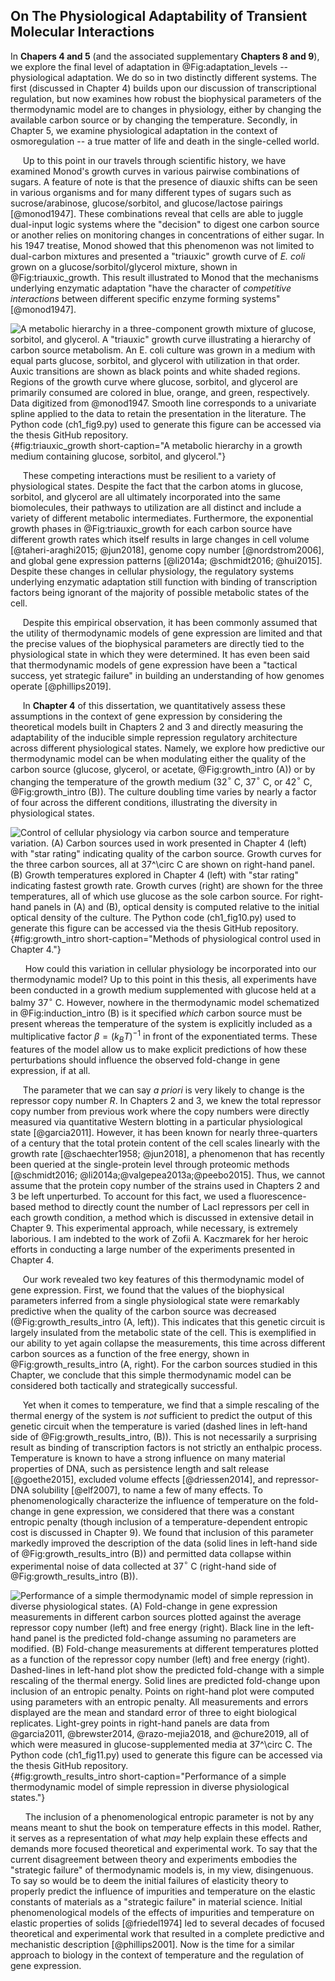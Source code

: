 ## On The Physiological Adaptability of Transient Molecular Interactions

In **Chapers 4 and 5** (and the associated supplementary **Chapters 8 and 9**),
we explore the final level of adaptation in @Fig:adaptation_levels --
physiological adaptation. We do so in two distinctly different systems. The
first (discussed in Chapter 4) builds upon our discussion of transcriptional regulation, but
now examines how robust the biophysical parameters of the thermodynamic model
are to changes in physiology, either by changing the available carbon source or
by changing the temperature. Secondly, in Chapter 5, we examine
physiological adaptation in the context of osmoregulation -- a true matter of
life and death in the single-celled world.

&nbsp;&nbsp;&nbsp;&nbsp;&nbsp;Up to this point in our travels through
scientific history, we have examined Monod's growth curves in various
pairwise combinations of sugars. A feature of note is that the presence of
diauxic shifts can be seen in various organisms and for many different types
of sugars such as sucrose/arabinose, glucose/sorbitol, and glucose/lactose
pairings [@monod1947]. These combinations reveal that cells are able to
juggle dual-input logic systems where the "decision" to digest one carbon
source or another relies on monitoring changes in concentrations of either
sugar. In his 1947 treatise, Monod showed that this phenomenon was not
limited to dual-carbon mixtures and presented a "triauxic" growth curve of
*E. coli* grown on a glucose/sorbitol/glycerol mixture, shown in
@Fig:triauxic_growth. This result illustrated to Monod that the mechanisms
underlying enzymatic adaptation "have the character of *competitive
interactions* between different specific enzyme forming systems"
[@monod1947].

![**A metabolic hierarchy in a three-component growth mixture of glucose,
sorbitol, and glycerol.** A "triauxic" growth curve illustrating a hierarchy
of carbon source metabolism. An *E. coli* culture was grown in a medium with
equal parts glucose, sorbitol, and glycerol with utilization in that order.
Auxic transitions are shown as black points and white shaded regions. Regions
of the growth curve where glucose, sorbitol, and glycerol are primarily
consumed are colored in blue, orange, and green, respectively. Data digitized
from @monod1947. Smooth line corresponds to a univariate spline applied to
the data to retain the presentation in the literature. The [Python code
(`ch1_fig9.py`)](https://github.com/gchure/phd/blob/master/src/chapter_01/code/ch1_fig9.py)
used to generate this figure can be accessed via the thesis [GitHub
repository](https://github.com/gchure/phd).](ch1_fig9){#fig:triauxic_growth
short-caption="A metabolic hierarchy in a growth medium containing glucose,
sorbitol, and glycerol."}

&nbsp;&nbsp;&nbsp;&nbsp;&nbsp;These competing interactions must be resilient
to a variety of physiological states. Despite the fact that the carbon atoms
in glucose, sorbitol, and glycerol are all ultimately incorporated into the
same biomolecules, their pathways to utilization are all distinct and include
a variety of different metabolic intermediates. Furthermore, the exponential
growth phases in @Fig:triauxic_growth for each carbon source have different
growth rates which itself results in large changes in cell volume
[@taheri-araghi2015; @jun2018], genome copy number [@nordstrom2006], and
global gene expression patterns [@li2014a; @schmidt2016; @hui2015]. Despite
these changes in cellular physiology, the regulatory systems underlying
enzymatic adaptation still function with binding of transcription factors
being ignorant of the majority of possible metabolic states of the cell.

&nbsp;&nbsp;&nbsp;&nbsp;&nbsp;Despite this empirical observation, it has been
commonly assumed that the utility of thermodynamic models of gene expression are
limited and that the precise values of the biophysical parameters are
directly tied to the physiological state in which they were determined. It has even been said that thermodynamic models of gene
expression have been a "tactical success, yet strategic failure" in building
an understanding of how genomes operate [@phillips2019].

&nbsp;&nbsp;&nbsp;&nbsp;&nbsp;In **Chapter 4** of this dissertation, we
quantitatively assess these assumptions in the context of gene expression by
considering the theoretical models built in Chapters 2 and 3 and directly
measuring the adaptability of the inducible simple repression regulatory
architecture across different physiological states. Namely, we explore how
predictive our thermodynamic model can be when modulating either the quality of the
carbon source (glucose, glycerol, or acetate, @Fig:growth_intro (A)) or by
changing the temperature of the growth medium (32$^\circ$ C, 37$^\circ$ C, or
42$^\circ$ C, @Fig:growth_intro (B)). The culture doubling time varies by
nearly a factor of four across the different conditions, illustrating the
diversity in physiological states.

![**Control of cellular physiology via carbon source and temperature
variation.** (A) Carbon sources used in work presented in Chapter 4 (left) with
"star rating" indicating quality of the carbon source. Growth curves for the
three carbon sources, all at 37$^\circ$ C are shown on right-hand panel. (B)
Growth temperatures explored in Chapter 4 (left) with "star rating" indicating
fastest growth rate. Growth curves (right) are shown for the three temperatures,
all of which use glucose as the sole carbon source. For right-hand panels in (A)
and (B), optical density is computed relative to the initial optical density of
the culture. The [Python code
(`ch1_fig10.py`)](https://github.com/gchure/phd/blob/master/src/chapter_01/code/ch1_fig10.py)
used to generate this figure can be accessed via the thesis [GitHub
repository](https://github.com/gchure/phd).](ch1_fig10){#fig:growth_intro short-caption="Methods of
physiological control used in Chapter 4."}

&nbsp;&nbsp;&nbsp;&nbsp;&nbsp; How could this variation in cellular physiology
be incorporated into our thermodynamic model? Up to this point in this thesis, all
experiments have been conducted in a growth medium supplemented with glucose
held at a balmy 37$^\circ$ C. However, nowhere in the thermodynamic model
schematized in @Fig:induction_intro (B) is it specified *which* carbon source
must be present whereas the temperature of the system is explicitly included as
a multiplicative factor $\beta = \left(k_BT\right)^{-1}$ in front of the
exponentiated terms. These features of the model allow us to make explicit
predictions of how these perturbations should influence the observed fold-change
in gene expression, if at all.   


&nbsp;&nbsp;&nbsp;&nbsp;&nbsp;The parameter that we can say *a priori* is
very likely to change is the repressor copy number $R$. In Chapters 2 and 3,
we knew the total repressor copy number from previous work where the copy
numbers were directly measured via quantitative Western blotting in a
particular physiological state [@garcia2011]. However, it has been known for
nearly three-quarters of a century that the total protein content of the cell
scales linearly with the growth rate [@schaechter1958; @jun2018], a
phenomenon that has recently been queried at the single-protein level through
proteomic methods [@schmidt2016; @li2014a;@valgepea2013a;@peebo2015]. Thus,
we cannot assume that the protein copy number of the strains used in Chapters
2 and 3 be left unperturbed. To account for this fact, we used a
fluorescence-based method to directly count the number of LacI repressors per
cell in each growth condition, a method which is discussed in extensive
detail in Chapter 9. This experimental approach, while necessary, is
extremely laborious. I am indebted to the work of Zofii A. Kaczmarek for her
heroic efforts in conducting a large number of the experiments presented in
Chapter 4.


&nbsp;&nbsp;&nbsp;&nbsp;&nbsp;Our work revealed two key features of this
thermodynamic model of gene expression. First, we found that the values of
the biophysical parameters inferred from a single physiological state were
remarkably predictive when the quality of the carbon source was decreased
(@Fig:growth_results_intro (A, left)). This indicates that this genetic circuit is
largely insulated from the metabolic state of the cell. This is exemplified
in our ability to yet again collapse the measurements, this time across different carbon sources
as a function of the free energy, shown in @Fig:growth_results_intro (A, right). For
the carbon sources studied in this Chapter, we conclude that this simple
thermodynamic model can be considered both tactically and strategically
successful.

&nbsp;&nbsp;&nbsp;&nbsp;&nbsp;Yet when it comes to temperature, we find
that a simple rescaling of the thermal energy of the system is *not*
sufficient to predict the output of this genetic circuit when the temperature
is varied (dashed lines in left-hand side of @Fig:growth_results_intro, (B)). This is
not necessarily a surprising result as binding of transcription factors is not
strictly an enthalpic process. Temperature is known to have a strong influence
on many material properties of DNA, such as persistence length and salt
release [@goethe2015], excluded volume effects [@driessen2014], and
repressor-DNA solubility [@elf2007], to name a few of many effects. To phenomenologically
characterize the influence of temperature on the fold-change in gene expression,
we considered that there was a constant entropic penalty (though inclusion of a
temperature-dependent entropic cost is discussed in  Chapter 9). We found that
inclusion of this parameter markedly improved the description of the data (solid
lines in left-hand side of @Fig:growth_results_intro (B)) and permitted data
collapse within experimental noise of data collected at 37$^\circ$ C (right-hand
side of @Fig:growth_results_intro (B)).

![**Performance of a simple thermodynamic model of simple repression in
diverse physiological states.** (A) Fold-change in gene expression
measurements in different carbon sources plotted against the average
repressor copy number (left) and free energy (right). Black line in the
left-hand panel is the predicted fold-change assuming no parameters are
modified. (B) Fold-change measurements at different temperatures plotted as a
function of the repressor copy number (left) and free energy (right).
Dashed-lines in left-hand plot show the predicted fold-change with a simple
rescaling of the thermal energy. Solid lines are predicted fold-change upon
inclusion of an entropic penalty. Points on right-hand plot were computed
using parameters with an entropic penalty. All measurements and errors
displayed are the mean and standard error of three to eight biological
replicates. Light-grey points in right-hand panels are data from @garcia2011,
@brewster2014, @razo-mejia2018, and @chure2019, all of which were measured in
glucose-supplemented media at 37$^\circ$
C. The [Python code
(`ch1_fig11.py`)](https://github.com/gchure/phd/blob/master/src/chapter_01/code/ch1_fig11.py)
used to generate this figure can be accessed via the thesis [GitHub
repository](https://github.com/gchure/phd). ](ch1_fig11){#fig:growth_results_intro short-caption="Performance of a
simple thermodynamic model of simple repression in diverse physiological
states."}

&nbsp;&nbsp;&nbsp;&nbsp;&nbsp; The inclusion of a phenomenological entropic
parameter is not by any means meant to shut the book on temperature effects
in this model. Rather, it serves as a representation of what *may* help
explain these effects and demands more focused theoretical and experimental
work. To say that the current disagreement between theory and experiments
embodies the "strategic failure" of thermodynamic models is, in my view,
disingenuous. To say so would be to deem the initial failures of elasticity
theory to properly predict the influence of impurities and temperature on the
elastic constants of materials as a "strategic failure" in material science.
Initial phenomenological models of the effects of impurities and temperature on
elastic properties of solids [@friedel1974] led to several decades of focused theoretical and experimental
work that resulted in a complete predictive and mechanistic description
[@phillips2001]. Now is the time for a similar approach to biology in the context of
temperature and the regulation of gene expression. 

